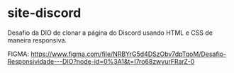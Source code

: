 # site-discord
Desafio da DIO de clonar a página do Discord usando HTML e CSS de maneira responsiva.

FIGMA: https://www.figma.com/file/NRBYrG5d4DSzObv7dpTqoM/Desafio-Responsividade---DIO?node-id=0%3A1&t=I7ro68zwyurFRarZ-0
